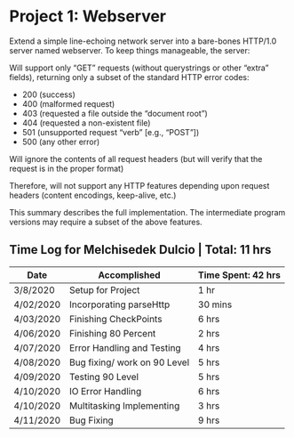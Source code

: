 # Project 1: Webserver

Extend a simple line-echoing network server into a bare-bones HTTP/1.0 server named webserver. To keep things manageable, the server:

Will support only “GET” requests (without querystrings or other “extra” fields), returning only a subset of the standard HTTP error codes: 

* 200 (success)
* 400 (malformed request)
* 403 (requested a file outside the “document root”)
* 404 (requested a non-existent file)
* 501 (unsupported request “verb” [e.g., “POST”])
* 500 (any other error)

Will ignore the contents of all request headers (but will verify that the request is in the proper format)

Therefore, will not support any HTTP features depending upon request headers (content encodings, keep-alive, etc.)

This summary describes the full implementation. The intermediate program versions may require a subset of the above features.

## Time Log for Melchisedek Dulcio | Total: 11 hrs

| Date | Accomplished | Time Spent: 42 hrs |
|---|---|---|
| 3/8/2020 | Setup for Project | 1 hr |
| 4/02/2020 | Incorporating parseHttp | 30 mins |
| 4/03/2020 | Finishing CheckPoints | 6 hrs |
| 4/06/2020 | Finishing 80 Percent | 2 hrs |
| 4/07/2020 | Error Handling and Testing | 4 hrs |
| 4/08/2020 | Bug fixing/ work on 90 Level | 5 hrs |
| 4/09/2020 | Testing 90 Level | 5 hrs |
| 4/10/2020 | IO Error Handling | 6 hrs |
| 4/10/2020 | Multitasking Implementing | 3 hrs |
| 4/11/2020 | Bug Fixing | 9 hrs |
